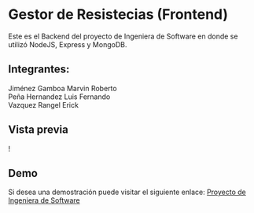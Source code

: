 # Gestor de Resistecias (Frontend)
Este es el Backend del proyecto de Ingeniera de Software en donde se utilizó
NodeJS, Express y MongoDB.

## Integrantes:<br>
Jiménez Gamboa Marvin Roberto<br>
Peña Hernandez Luis Fernando<br>
Vazquez Rangel  Erick<br>

## Vista previa

! [](preview.jpg)

## Demo
Si desea una demostración puede visitar el siguiente enlace: [Proyecto de Ingeniera de Software](https://proyectoresistencias.herokuapp.com/)

